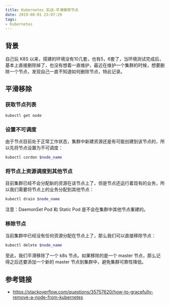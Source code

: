 ```yaml
---
title: Kubernetes 实战-平滑移除节点
date: 2019-08-01 23:07:29
tags:
- Kubernetes
---
```


## 背景 

自己玩 K8S 以来，搭建的环境没有10几套，也有5，6套了，当环境测试完成后，基本上直接删除掉了，也没有想着一直维护，最近在维护一个集群的时候，想要删除一个节点，发现自己一直不知道如何删除节点，特此记录。


## 平滑移除

### 获取节点列表

```bash
kubectl get node
```

### 设置不可调度

由于节点目前处于正常工作状态，集群中新建资源还是有可能创建到该节点的，所以先将节点设置为不可调度：

```bash
kubectl cordon $node_name
```

### 将节点上资源调度到其他节点

目前集群已经不会分配新的资源在该节点上了，但是节点还运行着现有的业务，所以我们需要将节点上的业务分配到其他节点：

```bash
kubectl drain $node_name
```

注意：DaemonSet Pod 和 Static Pod 是不会在集群中其他节点重建的。

### 移除节点

当前集群中已经没有任何资源分配在节点上了，那么我们可以直接移除节点：

```bash
kubectl delete $node_name
```


至此，我们平滑移除了一个 k8s 节点。如果移除的是一个 master 节点，那么记得之后还要添加一个新的 master 节点到集群中，避免集群可靠性降低。


## 参考链接

* https://stackoverflow.com/questions/35757620/how-to-gracefully-remove-a-node-from-kubernetes 